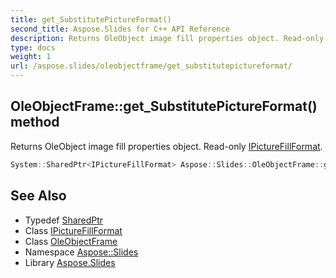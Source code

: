 ```yaml
---
title: get_SubstitutePictureFormat()
second_title: Aspose.Slides for C++ API Reference
description: Returns OleObject image fill properties object. Read-only IPictureFillFormat.
type: docs
weight: 1
url: /aspose.slides/oleobjectframe/get_substitutepictureformat/
---
```

## OleObjectFrame::get_SubstitutePictureFormat() method


Returns OleObject image fill properties object. Read-only [IPictureFillFormat](../../ipicturefillformat/).

```cpp
System::SharedPtr<IPictureFillFormat> Aspose::Slides::OleObjectFrame::get_SubstitutePictureFormat() override
```

## See Also

* Typedef [SharedPtr](../../../system/sharedptr/)
* Class [IPictureFillFormat](../../ipicturefillformat/)
* Class [OleObjectFrame](../)
* Namespace [Aspose::Slides](../../)
* Library [Aspose.Slides](../../../)